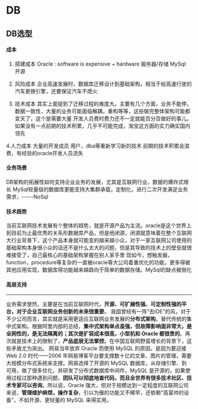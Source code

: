 # DB
## DB选型
#### 成本 

  1. 搭建成本
  Oracle : software is expensive + hardware 服务器/存储
  MySql: 开源
  
  2. 风险成本
  企业高速发展时，数据库迁移设计到基础架构，相当于给高速行驶的汽车更换引擎，还要保证汽车不熄火
  
  3. 技术成本
  其实上面提到了迁移过程的难度大。主要有几个方面，业务不能停，数据一致性，大量的业务可能面临解耦，重构等等，这些做完整体架构可能都变天了，这个是需要大量   开发人员费时费力还不一定就能百分百做好的事儿。如果没有一点前期的技术积累，几乎不可能完成，淘宝这方面的实力确实国内领先
  
  4.人力成本
  大量的开发成员
  用户，dba等重新学习新的技术
  前期的技术积累会浪费，有经验的oracle开发人员流失
#### 业务场景
DB架构的拓展性如何支持企业业务的发展，尤其是互联网行业，数据的爆炸式增长
MySql轻量级的数据库更能支持大集群承载，定制化，进行二次开发满足业务需求，-----NoSql
#### 技术趋势
当前互联网技术发展有个整体的趋势，就是开源产品为主流。oracle是这个世界上到目前为止最优秀的关系形数据库产品，但是他闭源，闭源就意味着在整个互联网大行业背景下，这个产品本身就可能变的越来越小众，对于一家互联网公司使用的基础架构本身很小众的话还不是什么太大的问题，但是其导致的技术上的壁垒就很难接受了，自己最核心的基础架构掌握在别人家手里
现如今，想触发器，function，procedure等复杂的一直被oracle等大公司着重优化的功能，更多得被其他应用实现，数据库得功能越来越趋向于简单的数据存储，MySql的缺点被弱化
#### 高层支持
------------------------------------------------------------------------------------------------------------------------------------------
业务需求使然，主要是在当前互联网时代，**开源、可扩展性强、可定制性强的平台，对于企业互联网业务创新的未来很重要**。
我国曾经有一阵“去IOE”的风，对于不少公司而言，其实就是采用更适应互联网业务发展的**分布式架构**，替代传统的集中式架构。根据阿里内部的总结，**集中式架构单点虽强，但故障影响面非常大，是全网性的，是无法隔离的；其次是扩容成本很高，小型机和 Oracle 都很贵的**。再次就是技术上的限制了，**产品底层无法掌控**。在中国互联网野蛮增长的背景下，这些矛盾尤为突出。
网易当年放弃 Oracle 而使用 MySQL 的原因，是因为要迎接 Web 2.0 时代——2006 年网易博客平台要支撑数十亿的文章、图片的管理，需要大规模分布式系统来支撑。网易选择了开源的 MySQL 数据库，从存储引擎、到可用，做了很多优化，并研发了分布式数据库中间件。MySQL 是开源的，如果使用过程过那种遇到问题，**团队可以彻底地查代码，而且全世界有很多技术社区、技术专家可以咨询**。所以说，Oracle 强大，但对于规模达到一定程度的互联网公司来说，**管理维护麻烦，操作复杂**，引以为傲的功能又不稀罕，还依赖“高富帅的设备”，不如开源、更轻量的 MySQL 来得实用。
